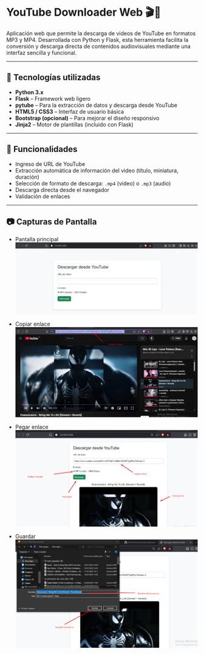 # YouTube Downloader Web 🎬🔻

Aplicación web que permite la descarga de videos de YouTube en formatos MP3 y MP4. Desarrollada con Python y Flask, esta herramienta facilita la conversión y descarga directa de contenidos audiovisuales mediante una interfaz sencilla y funcional.

---

## 🧰 Tecnologías utilizadas

- **Python 3.x**
- **Flask** – Framework web ligero
- **pytube** – Para la extracción de datos y descarga desde YouTube
- **HTML5 / CSS3** – Interfaz de usuario básica
- **Bootstrap (opcional)** – Para mejorar el diseño responsivo
- **Jinja2** – Motor de plantillas (incluido con Flask)

---

## 🚀 Funcionalidades

- Ingreso de URL de YouTube
- Extracción automática de información del video (título, miniatura, duración)
- Selección de formato de descarga: `.mp4` (video) o `.mp3` (audio)
- Descarga directa desde el navegador
- Validación de enlaces

---

## 📷 Capturas de Pantalla

* Pantalla principal
![Interfaz principal](static/img/main_interface.png)

* Copiar enlace
![Copiar Enlace](static/img/copiar_enlace.png)

* Pegar enlace
![Copiar Enlace](static/img/Pantalla_descarga.png)

* Guardar
![Guardar](static/img/Final.png)